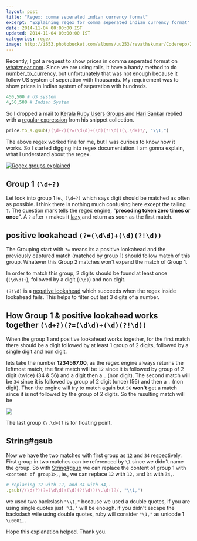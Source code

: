 ```yaml
---
layout: post
title: "Regex: comma seperated indian currency format"
excerpt: "Explaining regex for comma seperated indian currency format"
date: 2014-11-04 00:00:00 IST
updated: 2014-11-04 00:00:00 IST
categories: regex
image: http://i653.photobucket.com/albums/uu253/revathskumar/Coderepo/2014/11/Screenshotfrom2014-11-02223852_zpsaf17908a.png
---
```


Recently, I got a request to show prices in comma seperated format on [whatznear.com](http://whatznear.com). Since we are using rails, it have a handy method to do [number_to_currency](http://api.rubyonrails.org/classes/ActionView/Helpers/NumberHelper.html#method-i-number_to_currency), but unfortunately that was not enough because it follow US system of seperation with thousands. My requirement was to show prices in Indian system of seperation with hundreds.

```ruby
450,500 # US system
4,50,500 # Indian System
```

So I dropped a mail to [Kerala Ruby Users Groups](https://groups.google.com/d/msg/kerala-ruby-users-group/9-TjkhSTspc/R-NIwr9XuxwJ) and [Hari Sankar](http://csnipp.com/coderhs) replied with a [regular expression](https://groups.google.com/d/msg/kerala-ruby-users-group/9-TjkhSTspc/10ywX41mZiUJ) from his snippet collection.

```ruby
price.to_s.gsub(/(\d+?)(?=(\d\d)+(\d)(?!\d))(\.\d+)?/, "\\1,")
```

The above regex worked fine for me, but I was curious to know how it works. So I started digging into regex documentation. I am gonna explain, what I understand about the regex.

[![Regex groups explained](http://i653.photobucket.com/albums/uu253/revathskumar/Coderepo/2014/11/Screenshotfrom2014-11-02223852_zpsaf17908a.png)](http://www.regexper.com/#%2F\(%5Cd%2B%3F\)\(%3F%3D\(%5Cd%5Cd\)%2B\(%5Cd\)\(%3F!%5Cd\)\)\(%5C.%5Cd%2B\)%3F%2F)

## Group 1 `(\d+?)`

Let look into group 1 ie., `(\d+?)` which says digit should be matched as often as possible. I think there is nothing much confusing here except the tailing `?`. The question mark tells the regex engine, "**preceding token zero times or once**". A `?` after `+` makes it [lazy](http://www.regular-expressions.info/repeat.html#lazy) and return as soon as the first match.

##  positive lookahead `(?=(\d\d)+(\d)(?!\d))`

The Grouping start with `?=` means its a positive lookahead and the previously captured match (matched by group 1) should follow match of this group. Whatever this Group 2 matches won't expand the match of Group 1.

In order to match this group, 2 digits should be found at least once (`(\d\d)+`), followed by a digit (`(\d)`) and non digit. 

`(?!\d)` is a [negative lookahead](http://www.regular-expressions.info/lookaround.html) which succeeds when the regex inside lookahead fails. This helps to filter out last 3 digits of a number.


## How Group 1 & positive lookahead works together `(\d+?)(?=(\d\d)+(\d)(?!\d))`

When the group 1 and positive lookahead works together, for the first match there should be
a digit followed by at least 1 group of 2 digits, followed by a single digit and non digit.

lets take the number **1234567.00**, as the regex engine always returns the leftmost match,
the first match will be `12` since it is followed by group of 2 digit (twice) (34 & 56) and a digit then a `.` (non digit). The second match will be `34` since it is followed by group of 2 digit (once) (56) and then a `.` (non digit). Then the engine will try to match again but `56` **won't** get a match since it is not followed by the group of 2 digits. So the resulting match will be 

[![](http://i653.photobucket.com/albums/uu253/revathskumar/Coderepo/2014/11/Screenshotfrom2014-11-03221047_zps332860c2.png)](http://rubular.com/r/mgw9bMV1HF)


The last group `(\.\d+)?` is for floating point.

## String#gsub

Now we have the two matches with first group as `12` and `34` respectively. First group in two matches can be referenced by `\1` since we didn't name the group. So with [String#gsub](http://ruby-doc.org/core-2.1.4/String.html#method-i-gsub) we can replace the content of group 1 with `<content of group1>,`, ie., we can replace `12` with `12,` and `34` with `34,`.

```ruby
# replacing 12 with 12, and 34 with 34,.
.gsub(/(\d+?)(?=(\d\d)+(\d)(?!\d))(\.\d+)?/, "\\1,")
```
we used two backslash `"\\1,"` because we used a double quotes, if you are using single quotes just `'\1,'` will be enough. if you didn't escape the backslash wile using double quotes, ruby will consider `"\1,"` as  unicode 1 `\u0001,`.

Hope this explanation helped.
Thank you.